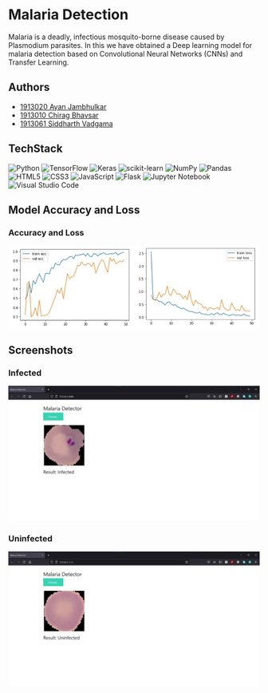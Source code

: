 # Malaria Detection

Malaria is a deadly, infectious mosquito-borne disease caused by Plasmodium parasites. In this we have obtained a Deep learning model for malaria detection based on Convolutional Neural Networks (CNNs) and Transfer Learning.

## Authors

- [1913020 Ayan Jambhulkar](https://github.com/AYANJAMBHULKAR)
- [1913010 Chirag Bhavsar](https://github.com/Chirag0577)
- [1913061 Siddharth Vadgama](https://github.com/Sidthegama)

## TechStack

![Python](https://img.shields.io/badge/python-3670A0?style=for-the-badge&logo=python&logoColor=ffdd54)
![TensorFlow](https://img.shields.io/badge/TensorFlow-%23FF6F00.svg?style=for-the-badge&logo=TensorFlow&logoColor=white)
![Keras](https://img.shields.io/badge/Keras-%23D00000.svg?style=for-the-badge&logo=Keras&logoColor=white)
![scikit-learn](https://img.shields.io/badge/scikit--learn-%23F7931E.svg?style=for-the-badge&logo=scikit-learn&logoColor=white)
![NumPy](https://img.shields.io/badge/numpy-%23013243.svg?style=for-the-badge&logo=numpy&logoColor=white)
![Pandas](https://img.shields.io/badge/pandas-%23150458.svg?style=for-the-badge&logo=pandas&logoColor=white)
![HTML5](https://img.shields.io/badge/html5-%23E34F26.svg?style=for-the-badge&logo=html5&logoColor=white)
![CSS3](https://img.shields.io/badge/css3-%231572B6.svg?style=for-the-badge&logo=css3&logoColor=white)
![JavaScript](https://img.shields.io/badge/javascript-%23323330.svg?style=for-the-badge&logo=javascript&logoColor=%23F7DF1E)
![Flask](https://img.shields.io/badge/flask-%23000.svg?style=for-the-badge&logo=flask&logoColor=white)
![Jupyter Notebook](https://img.shields.io/badge/jupyter-%23FA0F00.svg?style=for-the-badge&logo=jupyter&logoColor=white)
![Visual Studio Code](https://img.shields.io/badge/Visual%20Studio%20Code-0078d7.svg?style=for-the-badge&logo=visual-studio-code&logoColor=white)


## Model Accuracy and Loss

<p>
  <h3>Accuracy and Loss</h3>
<img src="Screenshots\acc_loss.jpg"/>
</p>

## Screenshots


<p>
  <h3>Infected</h3>
<img src="Screenshots\11.jpg"/>
</p>



<p>
 <h3>Uninfected</h3>
<img src="Screenshots\22.jpg"/>
</p>
